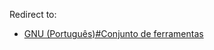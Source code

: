 Redirect to:

*   [GNU (Português)#Conjunto de ferramentas](/index.php/GNU_(Portugu%C3%AAs)#Conjunto_de_ferramentas "GNU (Português)")